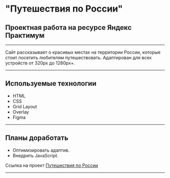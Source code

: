 # "Путешествия по России"
## Проектная работа на ресурсе Яндекс Практимум

***

Сайт рассказывает о красивых местах на территории России, которые стоит посетить любителям путешествовать. Адаптирован для всех устройств от 320px до 1280px+.

***

## Используемые технологии
* HTML
* CSS
* Grid Layout
* Overlay
* Figma

***

## Планы доработать
* Оптимизировать адаптив.
* Внедрить JavaScript.

Ссылка на проект [Путешествия по России](https://stormina.github.io/russian-travel/)

***

